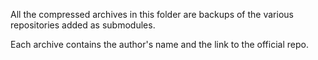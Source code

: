 All the compressed archives in this folder are backups of the various repositories added as submodules.

Each archive contains the author's name and the link to the official repo.